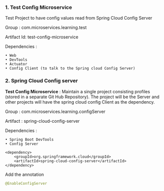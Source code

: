### 1. Test Config Microservice
Test Project to have config values read from Spring Cloud Config Server

Group : com.microservices.learning.test

Artifact Id: test-config-microservice

Dependencies :

	• Web
	• DevTools
	• Actuator
	• Config Client (to talk to the Spring cloud Config Server)


### 2. Spring Cloud Config server

**Test Config Microservice** : Maintain a single project consisting profiles (stored in a separate Git Hub Repository). The project will be the Server and other projects will have the spring cloud config Client as the dependency.

Group : com.microservices.learning.configServer

Artifact : spring-cloud-config-server

Dependencies :

  	• Spring Boot DevTools
  	• Config Server
  	
```shell script
<dependency>
    <groupId>org.springframework.cloud</groupId>
    <artifactId>spring-cloud-config-server</artifactId>
</dependency>
```

Add the annotation
```java
@EnableConfigServer
```

